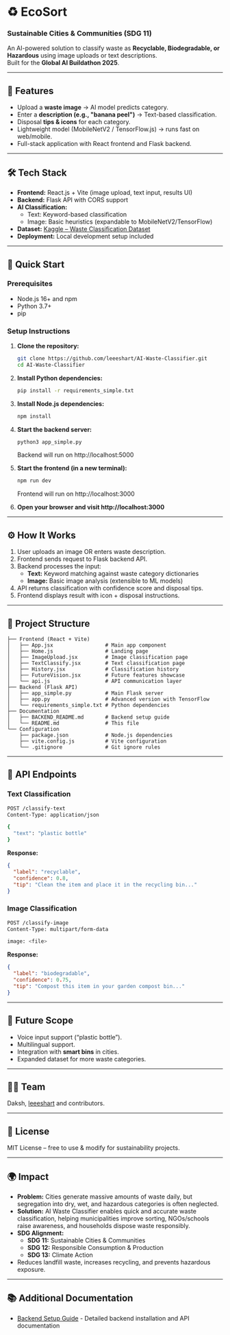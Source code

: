# ♻️ EcoSort 
### Sustainable Cities & Communities (SDG 11)

An AI-powered solution to classify waste as **Recyclable, Biodegradable, or Hazardous** using image uploads or text descriptions.  
Built for the **Global AI Buildathon 2025**.  

---

## 🚀 Features
- Upload a **waste image** → AI model predicts category.  
- Enter a **description (e.g., "banana peel")** → Text-based classification.  
- Disposal **tips & icons** for each category.  
- Lightweight model (MobileNetV2 / TensorFlow.js) → runs fast on web/mobile.  
- Full-stack application with React frontend and Flask backend.

---

## 🛠️ Tech Stack
- **Frontend:** React.js + Vite (image upload, text input, results UI)  
- **Backend:** Flask API with CORS support  
- **AI Classification:** 
  - Text: Keyword-based classification
  - Image: Basic heuristics (expandable to MobileNetV2/TensorFlow)
- **Dataset:** [Kaggle – Waste Classification Dataset](https://www.kaggle.com/datasets/techsash/waste-classification-data)  
- **Deployment:** Local development setup included

---

## 🚀 Quick Start

### Prerequisites
- Node.js 16+ and npm
- Python 3.7+
- pip

### Setup Instructions

1. **Clone the repository:**
   ```bash
   git clone https://github.com/leeeshart/AI-Waste-Classifier.git
   cd AI-Waste-Classifier
   ```

2. **Install Python dependencies:**
   ```bash
   pip install -r requirements_simple.txt
   ```

3. **Install Node.js dependencies:**
   ```bash
   npm install
   ```

4. **Start the backend server:**
   ```bash
   python3 app_simple.py
   ```
   Backend will run on http://localhost:5000

5. **Start the frontend (in a new terminal):**
   ```bash
   npm run dev
   ```
   Frontend will run on http://localhost:3000

6. **Open your browser and visit http://localhost:3000**

---

## ⚙️ How It Works
1. User uploads an image OR enters waste description.  
2. Frontend sends request to Flask backend API.
3. Backend processes the input:
   - **Text:** Keyword matching against waste category dictionaries
   - **Image:** Basic image analysis (extensible to ML models)
4. API returns classification with confidence score and disposal tips.
5. Frontend displays result with icon + disposal instructions.  

---

## 📁 Project Structure
```
├── Frontend (React + Vite)
│   ├── App.jsx                 # Main app component
│   ├── Home.js                 # Landing page
│   ├── ImageUpload.jsx         # Image classification page
│   ├── TextClassify.jsx        # Text classification page
│   ├── History.jsx             # Classification history
│   ├── FutureVision.jsx        # Future features showcase
│   └── api.js                  # API communication layer
├── Backend (Flask API)
│   ├── app_simple.py           # Main Flask server
│   ├── app.py                  # Advanced version with TensorFlow
│   └── requirements_simple.txt # Python dependencies
├── Documentation
│   ├── BACKEND_README.md       # Backend setup guide
│   └── README.md               # This file
└── Configuration
    ├── package.json            # Node.js dependencies
    ├── vite.config.js          # Vite configuration
    └── .gitignore              # Git ignore rules
```

---

## 🔧 API Endpoints

### Text Classification
```bash
POST /classify-text
Content-Type: application/json

{
  "text": "plastic bottle"
}
```

**Response:**
```json
{
  "label": "recyclable",
  "confidence": 0.8,
  "tip": "Clean the item and place it in the recycling bin..."
}
```

### Image Classification
```bash
POST /classify-image
Content-Type: multipart/form-data

image: <file>
```

**Response:**
```json
{
  "label": "biodegradable", 
  "confidence": 0.75,
  "tip": "Compost this item in your garden compost bin..."
}
```

---

## 🔮 Future Scope
- Voice input support (“plastic bottle”).  
- Multilingual support.  
- Integration with **smart bins** in cities.  
- Expanded dataset for more waste categories.  

---

## 👨‍💻 Team
Daksh, [leeeshart](https://github.com/leeeshart) and contributors.

---

## 📜 License
MIT License – free to use & modify for sustainability projects.  

---

## 🌍 Impact
- **Problem:** Cities generate massive amounts of waste daily, but segregation into dry, wet, and hazardous categories is often neglected.  
- **Solution:** AI Waste Classifier enables quick and accurate waste classification, helping municipalities improve sorting, NGOs/schools raise awareness, and households dispose waste responsibly.  
- **SDG Alignment:**  
  - **SDG 11:** Sustainable Cities & Communities  
  - **SDG 12:** Responsible Consumption & Production  
  - **SDG 13:** Climate Action  
- Reduces landfill waste, increases recycling, and prevents hazardous exposure.  

---

## 📚 Additional Documentation
- [Backend Setup Guide](BACKEND_README.md) - Detailed backend installation and API documentation

